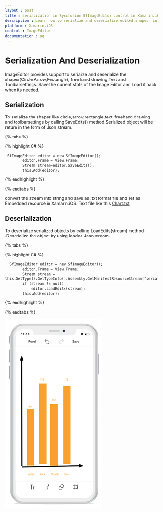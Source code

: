 ```yaml
---
layout : post
title : serialization in Syncfusion SfImageEditor control in Xamarin.iOS
description : Learn how to serialize and deserialize edited shapes  in ImageEditor for Xamarin.iOS
platform : Xamarin.iOS
control : ImageEditor
documentation : ug
---
```


# Serialization And Deserialization
 ImageEditor provides support to serialize and deserialize the shapes(Circle,Arrow,Rectangle), free hand drawing,Text and Toolbarsettings. Save the current state of the Image Editor and Load it back when its needed.

## Serialization
  To serialize the shapes like circle,arrow,rectangle,text ,freehand drawing and toolbarsettings by calling SaveEdits() method.Serialized object will be return in the form of Json stream.

{% tabs %}

{% highlight C# %}
    
	 SfImageEditor editor = new SfImageEditor();
            editor.Frame = View.Frame;
			Stream stream=editor.SaveEdits();
			this.Add(editor);
	
{% endhighlight %}

{% endtabs %}

   convert the stream into string and save as .txt format file and set as Embedded  resource in Xamarin.iOS.
   Text file like this
   [Chart.txt](http://www.syncfusion.com/downloads/support/directtrac/general/txt/Chart677841499.txt)
       


## Deserialization
   To deserialize serialized objects by calling LoadEdits(stream) method .Deserialize the object by using loaded Json stream.

{% tabs %}

{% highlight C# %}
      
      SfImageEditor editor = new SfImageEditor();
            editor.Frame = View.Frame;
            Stream stream = this.GetType().GetTypeInfo().Assembly.GetManifestResourceStream("serialization.Resources.Chart.txt");
            if (stream != null)
                editor.LoadEdits(stream);
            this.Add(editor);
	  

{% endhighlight %}

{% endtabs %}

![SfImageEditor](ImageEditor_images/Serialization.png)





